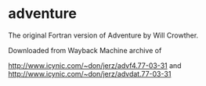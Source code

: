 # adventure

The original Fortran version of Adventure by Will Crowther.

Downloaded from Wayback Machine archive of

http://www.icynic.com/~don/jerz/advf4.77-03-31
and
http://www.icynic.com/~don/jerz/advdat.77-03-31
